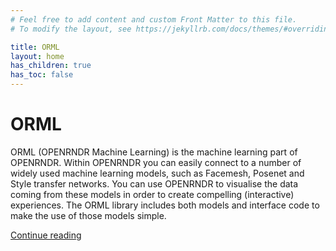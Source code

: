 ```yaml
---
# Feel free to add content and custom Front Matter to this file.
# To modify the layout, see https://jekyllrb.com/docs/themes/#overriding-theme-defaults

title: ORML
layout: home
has_children: true
has_toc: false
---
```


# ORML

ORML (OPENRNDR Machine Learning) is the machine learning part of OPENRNDR. Within OPENRNDR you can easily connect to a number of widely used machine learning models, such as Facemesh, Posenet and Style transfer networks. You can use OPENRNDR to visualise the data coming from these models in order to create compelling (interactive) experiences. The ORML library includes both models and interface code to make the use of those models simple.

[Continue reading](/orml)